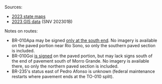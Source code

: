 Sources:
* [2023 state maps](https://www.gov.br/dnit/pt-br/rodovias/mapa-de-gerenciamento/)
* [2023 GIS data](https://geo.epl.gov.br/portal/home/item.html?id=1e51ef64981f48b08e56e9b98d92fa56) (SNV 202301B)

Notes on routes:
* BR-010Apa may be signed [only at the south end](https://www.google.com/maps/@-9.9470414,-47.9882976,3a,15.4y,23.23h,83.14t/data=!3m6!1e1!3m4!1sg06hWVDzU0fclcsYYV6xJQ!2e0!7i16384!8i8192?entry=ttu). No imagery is available on the paved portion near Rio Sono, so only the southern paved section is included.
* BR-010Goi [is signed](https://www.google.com/maps/@-7.858928,-47.5413871,3a,15y,29.5h,86.69t/data=!3m6!1e1!3m4!1sY8ev3teUirmpN8NFsKaddw!2e0!7i16384!8i8192?entry=ttu) on the paved portion, but may lack signs south of the end of pavement south of Morro Grande. No imagery is available there, so only the northern paved section is included.
* BR-235's status east of Pedro Afonso is unknown (federal maintenance restarts where pavement ends at the TO-010 split).
